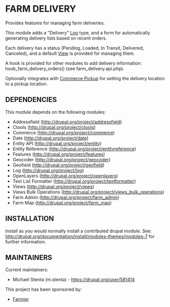 FARM DELIVERY
=============

Provides features for managing farm deliveries.

This module adds a "Delivery" [Log](http://drupal.org/project/log) type,
and a form for automatically generating delivery lists based on recent orders.

Each delivery has a status (Pending, Loaded, In Transit, Delivered, Canceled),
and a default [View](http://drupal.org/project/views) is provided for managing
them.

A hook is provided for other modules to add delivery
information: hook_farm_delivery_orders() (see farm_delivery.api.php).

Optionally integrates with
[Commerce Pickup](http://drupal.org/project/commerce_pickup) for setting the
delivery location to a pickup location.

DEPENDENCIES
------------

This module depends on the following modules:

 * Addressfield (http://drupal.org/project/addressfield)
 * Ctools (http://drupal.org/project/ctools)
 * Commerce (http://drupal.org/project/commerce)
 * Date (http://drupal.org/project/date)
 * Entity API (http://drupal.org/project/entity)
 * Entity Reference (http://drupal.org/project/entityreference)
 * Features (http://drupal.org/project/features)
 * Geocoder (http://drupal.org/project/geocoder)
 * Geofield (http://drupal.org/project/geofield)
 * Log (http://drupal.org/project/log)
 * OpenLayers (http://drupal.org/project/openlayers)
 * Text List Formatter (http://drupal.org/project/textformatter)
 * Views (http://drupal.org/project/views)
 * Views Bulk Operations (http://drupal.org/project/views_bulk_operations)
 * Farm Admin (http://drupal.org/project/farm_admin)
 * Farm Map (http://drupal.org/project/farm_map)

INSTALLATION
------------

Install as you would normally install a contributed drupal module. See:
http://drupal.org/documentation/install/modules-themes/modules-7 for further
information.

MAINTAINERS
-----------

Current maintainers:
 * Michael Stenta (m.stenta) - https://drupal.org/user/581414

This project has been sponsored by:
 * [Farmier](http://farmier.com)
